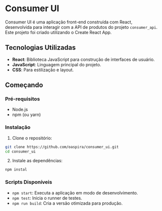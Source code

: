 # Consumer UI

Consumer UI é uma aplicação front-end construída com React, desenvolvida para interagir com a API de produtos do projeto `consumer_api`. Este projeto foi criado utilizando o Create React App.

## Tecnologias Utilizadas

- **React**: Biblioteca JavaScript para construção de interfaces de usuário.
- **JavaScript**: Linguagem principal do projeto.
- **CSS**: Para estilização e layout.

## Começando

### Pré-requisitos

- Node.js
- npm (ou yarn)

### Instalação

1. Clone o repositório:
```bash
git clone https://github.com/oaspira/consumer_ui.git
cd consumer_ui
```

2. Instale as dependências:
```bash
npm instal
```

### Scripts Disponíveis
- `npm start`: Executa a aplicação em modo de desenvolvimento.
- `npm test`: Inicia o runner de testes.
- `npm run build`: Cria a versão otimizada para produção.
